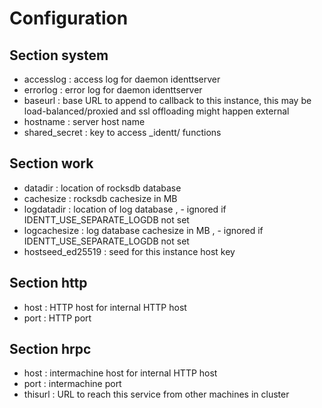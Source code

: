 # Configuration

## Section system

- accesslog : access log for daemon identtserver
- errorlog : error log for daemon identtserver
- baseurl : base URL to append to callback to this instance, this may be load-balanced/proxied and ssl offloading might happen external
- hostname : server host name
- shared_secret : key to access _identt/ functions

## Section work

- datadir : location of rocksdb database
- cachesize : rocksdb cachesize in MB
- logdatadir : location of log database , - ignored if IDENTT_USE_SEPARATE_LOGDB not set
- logcachesize : log database cachesize in MB , - ignored if IDENTT_USE_SEPARATE_LOGDB not set
- hostseed_ed25519 : seed for this instance host key

## Section http

- host : HTTP host for internal HTTP host
- port : HTTP port

## Section hrpc 

- host : intermachine host for internal HTTP host
- port : intermachine port
- thisurl : URL to reach this service from other machines in cluster
